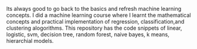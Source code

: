 Its always good to go back to the basics and refresh machine learning concepts. I did a machine learning course where I learnt the mathematical concepts and practical implementation of regression, classification,and clustering alogorithms. This repository has the code snippets of linear, logistic, svm, decision tree, random forest, naive bayes, k means, hierarchial models.

